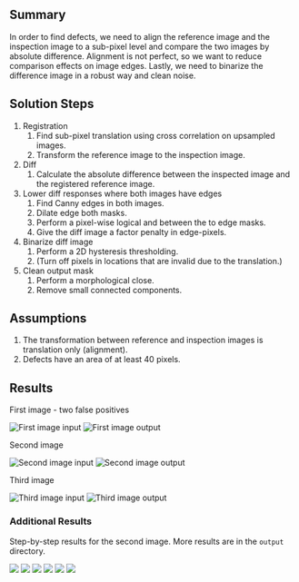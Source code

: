## Summary
In order to find defects, we need to align the reference image and the inspection image to a sub-pixel level 
and compare the two images by absolute difference. Alignment is not perfect, so we want to reduce comparison 
effects on image edges. Lastly, we need to binarize the difference image in a robust way and clean noise.

## Solution Steps
1. Registration
    1. Find sub-pixel translation using cross correlation on upsampled images.
    2. Transform the reference image to the inspection image. 
2. Diff
    1. Calculate the absolute difference between the inspected image and the registered reference image.
3. Lower diff responses where both images have edges
    1. Find Canny edges in both images.
    2. Dilate edge both masks.
    3. Perform a pixel-wise logical and between the to edge masks.
    4. Give the diff image a factor penalty in edge-pixels.
4. Binarize diff image
    1. Perform a 2D hysteresis thresholding.
    2. (Turn off pixels in locations that are invalid due to the translation.)
5. Clean output mask
    1. Perform a morphological close.
    2. Remove small connected components.

## Assumptions
1. The transformation between reference and inspection images is translation only (alignment).
2. Defects have an area of at least 40 pixels.

## Results
First image - two false positives

![First image input](input/case1_inspected_image.png)
![First image output](output/output-image-idx-0.png)

Second image

![Second image input](input/case2_inspected_image.png)
![Second image output](output/output-image-idx-1.png)

Third image

![Third image input](input/case3_inspected_image.png)
![Third image output](output/output-image-idx-2.png)

### Additional Results
Step-by-step results for the second image. More results are in the `output` directory.

![](output/image-1-fig-0-input-inspection-image.png)
![](output/image-1-fig-1-diff-image-after-registration-with-reference.png)
![](output/image-1-fig-2-dilated-edges-that-appear-on-both-images.png)
![](output/image-1-fig-3-diff-image-lowered-at-edges.png)
![](output/image-1-fig-4-diff-mask.png)
![](output/image-1-fig-5-output:-after-cleaning.png)
